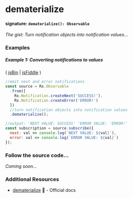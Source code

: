# dematerialize
#### signature: `dematerialize(): Observable`
*The gist: Turn notification objects into notification values...*


### Examples

##### Example 1: Converting notifications to values

( [jsBin](http://jsbin.com/vafedocibi/1/edit?js,console) | [jsFiddle](https://jsfiddle.net/btroncone/jw08mouy/) )

```js
//emit next and error notifications
const source = Rx.Observable
  .from([
    Rx.Notification.createNext('SUCCESS!'),
    Rx.Notification.createError('ERROR!')   
  ])
  //turn notification objects into notification values
  .dematerialize();

//output: 'NEXT VALUE: SUCCESS' 'ERROR VALUE: 'ERROR!'
const subscription = source.subscribe({
  next: val => console.log(`NEXT VALUE: ${val}`),
  error: val => console.log(`ERROR VALUE: ${val}`)
});
```

### Follow the source code...
*Coming soon...*


### Additional Resources
* [dematerialize](http://reactivex.io/rxjs/class/es6/Observable.js~Observable.html#instance-method-dematerialize) :newspaper: - Official docs